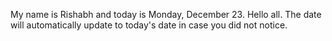 My name is Rishabh and today is Monday, December 23. Hello all. The date will automatically update to today's date in case you did not notice.
